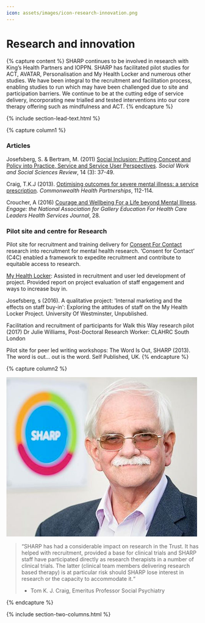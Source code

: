 ```yaml
---
icon: assets/images/icon-research-innovation.png
---
```


# Research and innovation


{% capture content %}
SHARP continues to be involved in research with King’s Health Partners and IOPPN. SHARP has 
facilitated pilot studies for ACT, AVATAR, Personalisation and My Health Locker and numerous 
other studies. We have been integral to the recruitment and facilitation process, enabling 
studies to run which may have been challenged due to site and participation barriers. We 
continue to be at the cutting edge of service delivery, incorporating new trialled and tested 
interventions into our core therapy offering such as mindfulness and ACT. 
{% endcapture %}

{% include section-lead-text.html %}




{% capture column1 %}

### Articles

Josefsberg, S. & Bertram, M. (2011) [Social Inclusion: Putting Concept and Policy into Practice, 
Service and Service User Perspectives](https://journals.whitingbirch.net/index.php/SWSSR/article/view/504/540). 
_Social Work and Social Sciences Review_, 14 (3): 37-49.

Craig, T.K.J (2013). [Optimising outcomes for severe mental
illness: a service prescription](http://www.commonwealthhealth.org/wp-content/uploads/2013/07/Optimising-outcomes-for-severe-mental-illness_CHP13.pdf). 
_Commonwealth Health Partnerships_, 112-114.

Croucher, A (2016) [Courage and Wellbeing For a Life beyond Mental Illness](http://www.kingshealthpartners.org/latest/726-life-beyond-mental-illness). 
_Engage: the National Association for Gallery Education For Health Care Leaders Health Services Journal_, 28.


### Pilot site and centre for Research

Pilot site for recruitment and training delivery for [Consent For Contact](https://www.ncbi.nlm.nih.gov/pmc/articles/PMC4296527/) 
research into recruitment for mental health research. ‘Consent for Contact’ (C4C) enabled a framework 
to expedite recruitment and contribute to equitable access to research.

[My Health Locker](https://www.myhealthlockerlondon.nhs.uk/): Assisted in recruitment and user led development of project. 
Provided report on project evaluation of staff engagement and ways to increase buy in.

Josefsberg, s (2016). A qualitative project: 'Internal marketing and the effects on
staff buy-in': Exploring the attitudes of staff on the My Health
Locker Project. University Of Westminster, Unpublished.

Facilitation and recruitment of participants for  Walk this Way research pilot (2017)
Dr Julie Williams, Post-Doctoral Research Worker: CLAHRC South London

Pilot site for peer led writing workshops:
The Word Is Out, SHARP (2013). The word is out... out is the word. Self Published, UK.
{% endcapture %}


{% capture column2 %}

![Tom K J Craig, Emeritus Professor Social Psychiatry](assets/images/professor-craig.jpg "Tom K J Craig, Emeritus Professor Social Psychiatry") 

> “SHARP has had a considerable impact on research in the Trust. It has helped with recruitment, 
> provided a base for clinical trials and SHARP staff have participated directly as research therapists 
> in a number of clinical trials. The latter (clinical team members delivering research based therapy) 
> is at particular risk should SHARP lose interest in research or the capacity to accommodate it.“
> - Tom K. J. Craig, Emeritus Professor Social Psychiatry



{% endcapture %}


{% include section-two-columns.html %}




